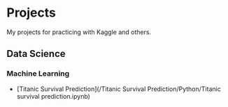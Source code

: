 # Projects
My projects for practicing with Kaggle and others.

## Data Science
### Machine Learning
- [Titanic Survival Prediction](/Titanic Survival Prediction/Python/Titanic survival prediction.ipynb)
